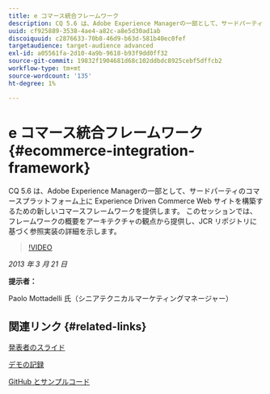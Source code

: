 ```yaml
---
title: e コマース統合フレームワーク
description: CQ 5.6 は、Adobe Experience Managerの一部として、サードパーティのコマースプラットフォーム上に Experience Driven Commerce Web サイトを構築するための新しいコマースフレームワークを提供します。 このセッションでは、フレームワークの概要をアーキテクチャの観点から説明し、JCR リポジトリに基づく参照実装の詳細を示します。
uuid: cf925889-3538-4ae4-a82c-a8e5d30ad1ab
discoiquuid: c2876633-70b8-46d9-b63d-581b40ec0fef
targetaudience: target-audience advanced
exl-id: a05561fa-2d10-4a9b-9618-b93f9dd0ff32
source-git-commit: 19832f1904681d68c102ddbdc8925cebf5dffcb2
workflow-type: tm+mt
source-wordcount: '135'
ht-degree: 1%

---
```


# e コマース統合フレームワーク {#ecommerce-integration-framework}

CQ 5.6 は、Adobe Experience Managerの一部として、サードパーティのコマースプラットフォーム上に Experience Driven Commerce Web サイトを構築するための新しいコマースフレームワークを提供します。 このセッションでは、フレームワークの概要をアーキテクチャの観点から提供し、JCR リポジトリに基づく参照実装の詳細を示します。

>[!VIDEO](https://video.tv.adobe.com/v/19577/?quality=9)

*2013 年 3 月 21 日*

**提示者：**

Paolo Mottadelli 氏（シニアテクニカルマーケティングマネージャー）

## 関連リンク {#related-links}

[発表者のスライド](https://www.slideshare.net/paolomoz/aem-cq-ecommerce-framework)

[デモの記録](https://vimeo.com/62251523)

[GitHub とサンプルコード](https://github.com/paolomoz/cq-commerce-impl-sample)

